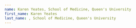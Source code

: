 ```yaml
---
name: Karen Yeates, School of Medicine, Queen's University
first_name: Karen Yeates
last_name: , School of Medicine, Queen's University
---
```

